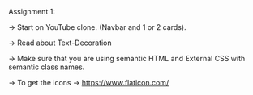 Assignment 1:

-> Start on YouTube clone. (Navbar and 1 or 2 cards). 

-> Read about Text-Decoration 

-> Make sure that you are using semantic HTML and External CSS with semantic class names. 

-> To get the icons -> https://www.flaticon.com/

